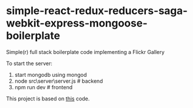 # simple-react-redux-reducers-saga-webkit-express-mongoose-boilerplate
Simple(r) full stack boilerplate code implementing a Flickr Gallery

To start the server:
1. start mongodb using mongod
2. node src\server\server.js # backend
3. npm run dev # frontend


This project is based on [this](https://github.com/wix-incubator/flickr-gallery-exam) code.
